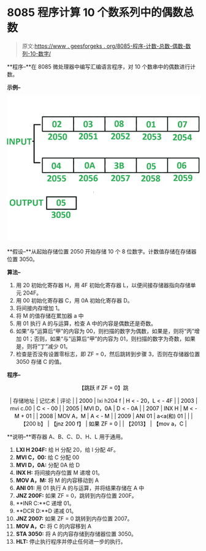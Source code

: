 # 8085 程序计算 10 个数系列中的偶数总数

> 原文:[https://www . geesforgeks . org/8085-程序-计数-总数-偶数-数列-10-数字/](https://www.geeksforgeeks.org/8085-program-count-total-even-numbers-series-10-numbers/)

**程序–**在 8085 微处理器中编写汇编语言程序，对 10 个数串中的偶数进行计数。

**示例–**

![](img/7cdf1e76da9b87bce41448ce6b2df9a0.png)

**假设–**从起始存储位置 2050 开始存储 10 个 8 位数字。计数值存储在存储器位置 3050。

**算法–**

1.  用 20 初始化寄存器 H，用 4F 初始化寄存器 L，以便间接存储器指向存储单元 204F。
2.  用 00 初始化寄存器 C，用 0A 初始化寄存器 D。
3.  将间接内存增加 1。
4.  将 M 的值存储在累加器 a 中
5.  用 01 执行 A 的与运算，检查 A 中的内容是偶数还是奇数。
6.  如果“与”运算后“甲”的内容为 00，则扫描的数字为偶数，如果是，则将“丙”增加 01；否则，如果“与”运算后“甲”的内容为 01，则扫描的数字为奇数，如果是，则将“丁”减少 01。
7.  检查是否没有设置零标志，即 ZF = 0，然后跳转到步骤 3，否则在存储器位置 3050 存储 C 的值。

**程序–**

<center><font color="black">【跳跃 if ZF = 0】</font>跳

| 存储地址 | 记忆术 | 评论 |
| <font color="black">2000</font> | lxi h204 f | <font color="black">H < - 20，L < - 4F</font> |
| <font color="black">2003</font> | mvi c.00 | <font color="black">C < - 00</font> |
| <font color="black">2005</font> | <font color="black">MVI D，0A</font> | <font color="black">D < - 0A</font> |
| <font color="black">2007</font> | <font color="black">INX H</font> | <font color="black">M < - M + 01</font> |
| <font color="black">2008</font> | <font color="black">MOV A，M</font> | <font color="black">A < - M</font> |
| <font color="black">2009</font> | <font color="black">ANI 01</font> | <font color="black">a<a(和) 01</font> |
|  | 【200 b】 | <font color="black">【jnz 200 f】</font> | <font color="black">如果 ZF = 0</font> |
| <font color="black">【2013】</font> | <font color="black">【mov a，C</font> |

</center>

**说明–**寄存器 A、B、C、D、H、L 用于通用。

1.  **LXI H 204F:** 给 H 分配 20，给 l 分配 4F。
2.  **MVI C，00:** 给 C 分配 00
3.  **MVI D，0A:** 分配 0A 给 D
4.  **INX H:** 将间接内存位置 M 递增 01。
5.  **MOV A，M:** 将 M 的内容移动到 A
6.  **ANI 01:** 用 01 执行 A 的与运算，并将结果存储在 A 中
7.  **JNZ 200F:** 如果 ZF = 0，跳转到内存位置 200F。
8.  **INR C:**C 递增 01。
9.  **DCR D:**D 递减 01。
10.  **JNZ 2007:** 如果 ZF = 0 跳转到内存位置 2007。
11.  **MOV A，C:** 将 C 的内容移到 A
12.  **STA 3050:** 将 A 的内容存储到存储器位置 3050。
13.  **HLT:** 停止执行程序并停止任何进一步的执行。